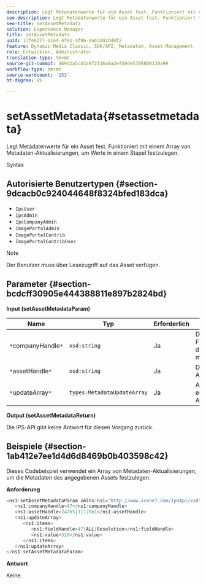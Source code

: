 ```yaml
---
description: Legt Metadatenwerte für ein Asset fest. Funktioniert mit einem Array von Metadaten-Aktualisierungen, um Werte in einem Stapel festzulegen.
seo-description: Legt Metadatenwerte für ein Asset fest. Funktioniert mit einem Array von Metadaten-Aktualisierungen, um Werte in einem Stapel festzulegen.
seo-title: setAssetMetadata
solution: Experience Manager
title: setAssetMetadata
uuid: 17fe8277-a164-4f91-af96-ea43d41bd4f2
feature: Dynamic Media Classic, SDK/API, Metadaten, Asset Management
role: Entwickler, Administrator
translation-type: tm+mt
source-git-commit: 469d1a5c43a972116a8a2efb0de5708800130a99
workflow-type: tm+mt
source-wordcount: '153'
ht-degree: 8%

---
```



# setAssetMetadata{#setassetmetadata}

Legt Metadatenwerte für ein Asset fest. Funktioniert mit einem Array von Metadaten-Aktualisierungen, um Werte in einem Stapel festzulegen.

Syntax

## Autorisierte Benutzertypen {#section-9dcacb0c924044648f8324bfed183dca}

* `IpsUser`
* `IpsAdmin`
* `IpsCompanyAdmin`
* `ImagePortalAdmin`
* `ImagePortalContrib`
* `ImagePortalContribUser`

>[!NOTE]
>
>Der Benutzer muss über Lesezugriff auf das Asset verfügen.

## Parameter {#section-bcdcff30905e444388811e897b2824bd}

**Input (setAssetMetadataParam)**

| Name | Typ | Erforderlich | Beschreibung |
|---|---|---|---|
| `*`companyHandle`*` | `xsd:string` | Ja | Das Handle zur Firma mit dem Asset, das Sie aktualisieren möchten. |
| `*`assetHandle`*` | `xsd:string` | Ja | Das Handle für das Asset. |
| `*`updateArray`*` | `types:MetadataUpdateArray` | Ja | Aktualisierungen in einem Metadaten-Aktualisierungsarray. |

**Output (setAssetMetadataReturn)**

Die IPS-API gibt keine Antwort für diesen Vorgang zurück.

## Beispiele {#section-1ab412e7ee1d4d6d8469b0b403598c42}

Dieses Codebeispiel verwendet ein Array von Metadaten-Aktualisierungen, um die Metadaten des angegebenen Assets festzulegen.

**Anforderung**

```java
<ns1:setAssetMetadataParam xmlns:ns1="http://www.scene7.com/IpsApi/xsd">
   <ns1:companyHandle>47</ns1:companyHandle>
   <ns1:assetHandle>24265|1|17061</ns1:assetHandle>
   <ns1:updateArray>
      <ns1:items>
         <ns1:fieldHandle>47|ALL|Resolution</ns1:fieldHandle>
         <ns1:value>320</ns1:value>
      </ns1:items>
   </ns1:updateArray>
</ns1:setAssetMetadataParam>
```

**Antwort**

Keine.
